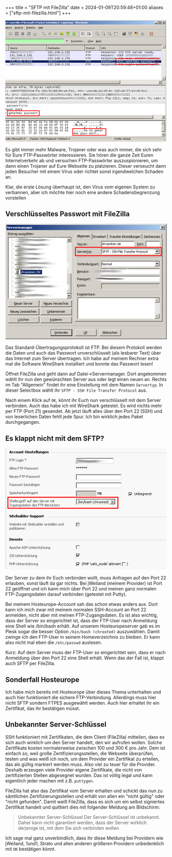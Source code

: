 +++
title = "SFTP mit FileZilla"
date = 2024-01-09T20:59:48+01:00
aliases = ["sftp-mit-filezilla.html"]
+++

![Unverschlüsseltes FTP Passwort](sftp-wireshark.png "FTP Passwörter sichtbar gemacht mit WireShark")

Es gibt immer mehr Malware, Trojaner oder was auch immer, die sich sehr für Eure FTP-Passwörter interessieren. Sie hören die ganze Zeit Euren Internetverkehr ab und versuchen FTP-Passwörter auszuspionieren, um dann einen Trojaner auf Eure Webseite zu platzieren. Dieser verseucht dann jeden Besucher mit einem Virus oder richtet sonst irgendwelchen Schaden an.

Klar, die erste Lösung überhaupt ist, den Virus vom eigenen System zu verbannen, aber ich möchte hier noch eine andere Schadensbegrenzung vorstellen

## Verschlüsseltes Passwort mit FileZilla

![Verschlüsseltes SFTP Passwort](sftp-filezilla.png "SFTP als Servertyp in FileZilla auswählen")

Das Standard-Übertragungsprotokoll ist FTP. Bei diesem Protokoll werden die Daten und auch das Passwort unverschlüsselt (als lesbarer Text) über das Internet zum Server übertragen. Ich habe auf meinem Rechner extra mal die Software WireShark installiert und konnte das Passwort lesen!

Öffnet FileZilla und geht dann auf Datei->Servermanager. Dort angekommen wählt ihr nun den gewünschten Server aus oder legt einen neuen an. Rechts im Tab "Allgemein" findet ihr eine Einstellung mit dem Namen `Servertyp`. In dieser Selectbox wählt ihr `SFTP - SSH File Transfer Protocol` aus.

Nach einem Klick auf `OK`, könnt ihr Euch nun verschlüsselt mit dem Server verbinden. Auch das habe ich mit WireShark getestet. Es wird nichts mehr per FTP (Port 21) gesendet. Ab jetzt läuft alles über den Port 22 (SSH) und von leserlichen Daten fehlt jede Spur. Ich bin wirklich jedes Paket durchgegangen.

## Es klappt nicht mit dem SFTP?

![Korrekte Shell einstellen](sftp-hosteurope.png "Korrekte Shell für den FTP Account im Kundenmenü einstellen")

Der Server zu dem ihr Euch verbinden wollt, muss Anfragen auf den Port 22 erlauben, sonst läuft da gar nichts. Bei jWeiland (meinem Provider) ist Port 22 geöffnet und ich kann mich über Port 22 und meinen ganz normalen FTP-Zugangsdaten darauf verbinden (getestet mit Putty).

Bei meinem Hosteurope-Account sah das schon etwas anders aus. Dort kann ich mich zwar mit meinem normalen SSH-Account an Port 22 anmelden, nicht aber mit meinen FTP-Zugangsdaten. Es ist also wichtig, dass der Server so eingerichtet ist, dass der FTP-User nach Anmeldung eine Shell wie /bin/bash erhält. Auf unserem Hosteuropeserver gab es im Plesk sogar die besser Option `/bin/bash (chrooted)` auszuwählen. Damit zwinge ich den FTP-User in seinem Homeverzeichnis zu bleiben. Er kann also nicht mal eben die `/etc/passwd` auslesen.

Kurz: Auf dem Server muss der FTP-User so eingerichtet sein, dass er nach Anmeldung über den Port 22 eine Shell erhält. Wenn das der Fall ist, klappt auch SFTP per FileZilla.

## Sonderfall Hosteurope

Ich habe mich bereits mit Hosteurope über dieses Thema unterhalten und auch hier funktioniert die sichere FTP-Verbindung. Allerdings muss hier nicht SFTP sondern FTPES ausgewählt werden. Auch hier erhaltet ihr ein Zertifikat, das ihr bestätigen müsst.

## Unbekannter Server-Schlüssel

SSH funktioniert mit Zertifikaten, die dem Client (FileZilla) mitteilen, dass es sich auch wirklich um den Server handelt, den wir aufrufen wollen. Solche Zertifikate kosten normalerweise zwischen 100 und 300 € pro Jahr. Dem ist einfach so, weil große Zertifizierungsstellen, die Webseite überprüfen, testen und was weiß ich noch, um dem Provider ein Zertifikat zu erteilen, das als gültig markiert werden muss. Also viel zu teuer für die Provider. Deshalb erzeugen viele Provider eigene Zertifikate, die nicht von zertifizierten Stellen abgesegnet wurden. Das ist völlig legal und kann eigentlich jeder machen mit z.B. `puttygen`.

FileZilla hat also das Zertifikat vom Server erhalten und schickt das nun zu sämtlichen Zertifizierungsstellen und erhält von allen ein "nicht gültig" oder "nicht gefunden". Damit weiß FileZilla, dass es sich um ein selbst signiertes Zertifikat handelt und quittiert dies mit folgender Meldung am Bildschirm:

> Unbekannter Server-Schlüssel
> Der Server-Schlüssel ist unbekannt. Daher kann nicht garantiert werden, dass der
Server wirklich derjenige ist, mit dem Sie sich verbinden wollen

Ich sage mal ganz unverbindlich, dass ihr diese Meldung bei Providern wie jWeiland, 1und1, Strato und allen anderen größeren Providern unbedenklich mit `OK` bestätigen könnt.
